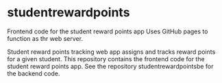 # studentrewardpoints
Frontend code for the student reward points app
Uses GitHub pages to function as thr web server.

Student reward points tracking web app assigns and tracks reward points for a given student.
This repository contains the frontend code for the student reward points app.
See the repository studentrewardpointsbe for the backend code.
